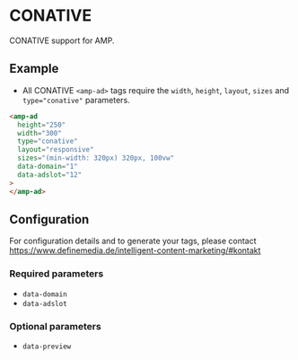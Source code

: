 <!---
Copyright 2019 The AMP HTML Authors. All Rights Reserved.

Licensed under the Apache License, Version 2.0 (the "License");
you may not use this file except in compliance with the License.
You may obtain a copy of the License at

      http://www.apache.org/licenses/LICENSE-2.0

Unless required by applicable law or agreed to in writing, software
distributed under the License is distributed on an "AS-IS" BASIS,
WITHOUT WARRANTIES OR CONDITIONS OF ANY KIND, either express or implied.
See the License for the specific language governing permissions and
limitations under the License.
-->

# CONATIVE

CONATIVE support for AMP.

## Example

-   All CONATIVE `<amp-ad>` tags require the `width`, `height`, `layout`, `sizes` and `type="conative"` parameters.

```html
<amp-ad
  height="250"
  width="300"
  type="conative"
  layout="responsive"
  sizes="(min-width: 320px) 320px, 100vw"
  data-domain="1"
  data-adslot="12"
>
</amp-ad>
```

## Configuration

For configuration details and to generate your tags, please contact https://www.definemedia.de/intelligent-content-marketing/#kontakt

### Required parameters

-   `data-domain`
-   `data-adslot`

### Optional parameters

-   `data-preview`
